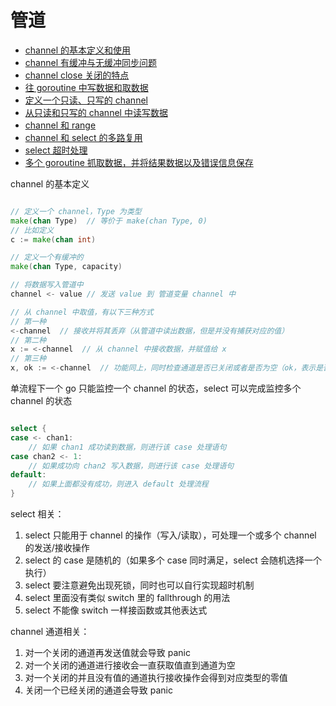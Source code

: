 # 管道

- [channel 的基本定义和使用](./channel.go)
- [channel 有缓冲与无缓冲同步问题](./channel1.go)
- [channel close 关闭的特点](./channel2.go)
- [往 goroutine 中写数据和取数据](./channel3.go)
- [定义一个只读、只写的 channel](./channel4.go)
- [从只读和只写的 channel 中读写数据](./channel5.go)
- [channel 和 range](./channel_and_range.go)
- [channel 和 select 的多路复用](./channel_and_select.go)
- [select 超时处理](./select_timeout.go)
- [多个 goroutine 抓取数据，并将结果数据以及错误信息保存](./channel_with_err.go)

channel 的基本定义

```go

// 定义一个 channel，Type 为类型
make(chan Type)  // 等价于 make(chan Type, 0)
// 比如定义
c := make(chan int)

// 定义一个有缓冲的
make(chan Type, capacity)

// 将数据写入管道中
channel <- value // 发送 value 到 管道变量 channel 中

// 从 channel 中取值，有以下三种方式
// 第一种
<-channel  // 接收并将其丢弃（从管道中读出数据，但是并没有捕获对应的值）
// 第二种
x := <-channel  // 从 channel 中接收数据，并赋值给 x
// 第三种
x, ok := <-channel  // 功能同上，同时检查通道是否已关闭或者是否为空（ok，表示是否读成功，当 ok 为 true 时，表示通道没有被关闭）


```

单流程下一个 go 只能监控一个 channel 的状态，select 可以完成监控多个 channel 的状态

```go

select {
case <- chan1:
	// 如果 chan1 成功读到数据，则进行该 case 处理语句
case chan2 <- 1:
	// 如果成功向 chan2 写入数据，则进行该 case 处理语句
default:
	// 如果上面都没有成功，则进入 default 处理流程
}

```

select 相关：

1. select 只能用于 channel 的操作（写入/读取），可处理一个或多个 channel 的发送/接收操作
2. select 的 case 是随机的（如果多个 case 同时满足，select 会随机选择一个执行）
3. select 要注意避免出现死锁，同时也可以自行实现超时机制
4. select 里面没有类似 switch 里的 fallthrough 的用法
5. select 不能像 switch 一样接函数或其他表达式


channel 通道相关：

1. 对一个关闭的通道再发送值就会导致 panic
2. 对一个关闭的通道进行接收会一直获取值直到通道为空
3. 对一个关闭的并且没有值的通道执行接收操作会得到对应类型的零值
4. 关闭一个已经关闭的通道会导致 panic
